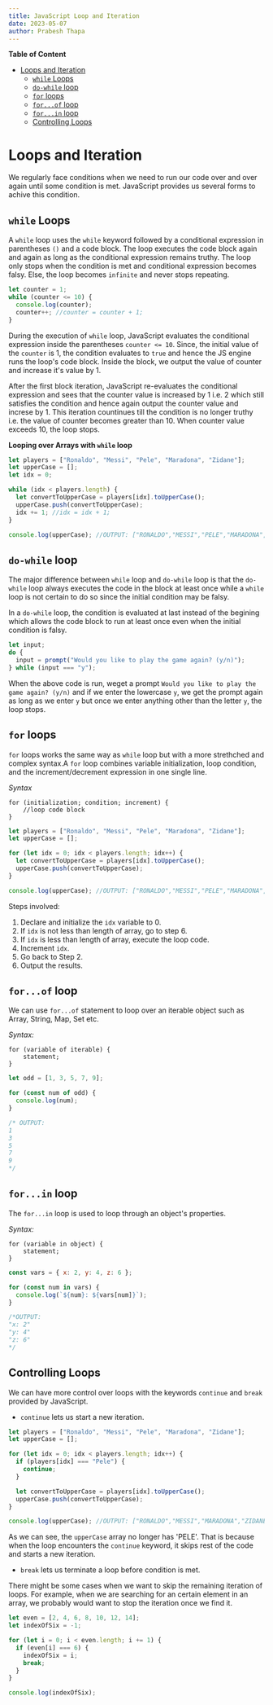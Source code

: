 ```yaml
---
title: JavaScript Loop and Iteration
date: 2023-05-07
author: Prabesh Thapa
---
```


**Table of Content**

- [Loops and Iteration](#loops-and-iteration)
  - [`while` Loops](#while-loops)
  - [`do-while` loop](#do-while-loop)
  - [`for` loops](#for-loops)
  - [`for...of` loop](#forof-loop)
  - [`for...in` loop](#forin-loop)
  - [Controlling Loops](#controlling-loops)

# Loops and Iteration

We regularly face conditions when we need to run our code over and over again until some condition is met. JavaScript provides us several forms to achive this condition.

## `while` Loops

A `while` loop uses the `while` keyword followed by a conditional expression in parentheses `()` and a code block. The loop executes the code block again and again as long as the conditional expression remains truthy. The loop only stops when the condition is met and conditional expression becomes falsy. Else, the loop becomes `infinite` and never stops repeating.

```js
let counter = 1;
while (counter <= 10) {
  console.log(counter);
  counter++; //counter = counter + 1;
}
```

During the execution of `while` loop, JavaScript evaluates the conditional expression inside the parentheses `counter <= 10`. Since, the initial value of the `counter` is 1, the condition evaluates to `true` and hence the JS engine runs the loop's code block. Inside the block, we output the value of counter and increase it's value by 1.

After the first block iteration, JavaScript re-evaluates the conditional expression and sees that the counter value is increased by 1 i.e. 2 which still satisfies the condition and hence again output the counter value and increse by 1. This iteration countinues till the condition is no longer truthy i.e. the value of counter becomes greater than 10. When counter value exceeds 10, the loop stops.

**Looping over Arrays with `while` loop**

```js
let players = ["Ronaldo", "Messi", "Pele", "Maradona", "Zidane"];
let upperCase = [];
let idx = 0;

while (idx < players.length) {
  let convertToUpperCase = players[idx].toUpperCase();
  upperCase.push(convertToUpperCase);
  idx += 1; //idx = idx + 1;
}

console.log(upperCase); //OUTPUT: ["RONALDO","MESSI","PELE","MARADONA","ZIDANE"]
```

## `do-while` loop

The major difference between `while` loop and `do-while` loop is that the `do-while` loop always executes the code in the block at least once while a `while` loop is not certain to do so since the initial condition may be falsy.

In a `do-while` loop, the condition is evaluated at last instead of the begining which allows the code block to run at least once even when the initial condition is falsy.

```js
let input;
do {
  input = prompt("Would you like to play the game again? (y/n)");
} while (input === "y");
```

When the above code is run, weget a prompt `Would you like to play the game again? (y/n)` and if we enter the lowercase `y`, we get the prompt again as long as we enter `y` but once we enter anything other than the letter `y`, the loop stops.

## `for` loops

`for` loops works the same way as `while` loop but with a more strethched and complex syntax.A `for` loop combines variable initialization, loop condition, and the increment/decrement expression in one single line.

_Syntax_

```
for (initialization; condition; increment) {
    //loop code block
}
```

```js
let players = ["Ronaldo", "Messi", "Pele", "Maradona", "Zidane"];
let upperCase = [];

for (let idx = 0; idx < players.length; idx++) {
  let convertToUpperCase = players[idx].toUpperCase();
  upperCase.push(convertToUpperCase);
}

console.log(upperCase); //OUTPUT: ["RONALDO","MESSI","PELE","MARADONA","ZIDANE"]
```

Steps involved:

1. Declare and initialize the `idx` variable to 0.
2. If `idx` is not less than length of array, go to step 6.
3. If `idx` is less than length of array, execute the loop code.
4. Increment `idx`.
5. Go back to Step 2.
6. Output the results.

## `for...of` loop

We can use `for...of` statement to loop over an iterable object such as Array, String, Map, Set etc.

_Syntax:_

```
for (variable of iterable) {
    statement;
}
```

```js
let odd = [1, 3, 5, 7, 9];

for (const num of odd) {
  console.log(num);
}

/* OUTPUT:
1
3
5
7
9
*/
```

## `for...in` loop

The `for...in` loop is used to loop through an object's properties.

_Syntax:_

```
for (variable in object) {
    statement;
}
```

```js
const vars = { x: 2, y: 4, z: 6 };

for (const num in vars) {
  console.log(`${num}: ${vars[num]}`);
}

/*OUTPUT:
"x: 2"
"y: 4"
"z: 6"
*/
```

## Controlling Loops

We can have more control over loops with the keywords `continue` and `break` provided by JavaScript.

- `continue` lets us start a new iteration.

```js
let players = ["Ronaldo", "Messi", "Pele", "Maradona", "Zidane"];
let upperCase = [];

for (let idx = 0; idx < players.length; idx++) {
  if (players[idx] === "Pele") {
    continue;
  }

  let convertToUpperCase = players[idx].toUpperCase();
  upperCase.push(convertToUpperCase);
}

console.log(upperCase); //OUTPUT: ["RONALDO","MESSI","MARADONA","ZIDANE"]
```

As we can see, the `upperCase` array no longer has 'PELE'. That is because when the loop encounters the `continue` keyword, it skips rest of the code and starts a new iteration.

- `break` lets us terminate a loop before condition is met.

There might be some cases when we want to skip the remaining iteration of loops. For example, when we are searching for an certain element in an array, we probably would want to stop the iteration once we find it.

```js
let even = [2, 4, 6, 8, 10, 12, 14];
let indexOfSix = -1;

for (let i = 0; i < even.length; i += 1) {
  if (even[i] === 6) {
    indexOfSix = i;
    break;
  }
}

console.log(indexOfSix);
```
